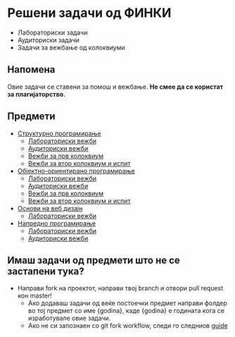 # Решени задачи од ФИНКИ
- Лабораториски задачи
- Аудиториски задачи
- Задачи за вежбање од колоквиуми

## Напомена
Овие задачи се ставени за помош и вежбање. <b>Не смее да се користат за плагијаторство.</b>

## Предмети
- [Структурно програмирање](https://github.com/dani2221/FINKI/tree/master/Strukturno)
  - [Лабораториски вежби](https://github.com/dani2221/FINKI/tree/master/Strukturno/Lab)
  - [Аудиториски вежби](https://github.com/dani2221/FINKI/tree/master/Strukturno/Auditoriski_vezbi)
  - [Вежби за прв колоквиум](https://github.com/dani2221/FINKI/tree/master/Strukturno/Vezbi_za_I_kolokvium)
  - [Вежби за втор колоквиум и испит](https://github.com/dani2221/FINKI/tree/master/Strukturno/Vezbi_za_II_kolokvium)
- [Објектно-ориентирано програмирање](https://github.com/dani2221/FINKI/tree/master/Objektno)
  - [Лабораториски вежби](https://github.com/dani2221/FINKI/tree/master/Objektno/Lab)
  - [Аудиториски вежби](https://github.com/dani2221/FINKI/tree/master/Objektno/Auditoriski_vezbi)
  - [Вежби за прв колоквиум](https://github.com/dani2221/FINKI/tree/master/Objektno/Vezbi_za_I_kolokvium)
  - [Вежби за втор колоквиум и испит](https://github.com/dani2221/FINKI/tree/master/Objektno/Vezbi_za_II_kolokvium)
- [Основи на веб дизајн](https://github.com/dani2221/FINKI/tree/master/OsnoviVebDizajn)
  - [Лабораториски вежби](https://github.com/dani2221/FINKI/tree/master/OsnoviVebDizajn/Lab)
- [Напредно програмирање](https://github.com/dani2221/FINKI/tree/master/napredno)
  - [Лабораториски вежби](https://github.com/dani2221/FINKI/tree/master/napredno/2021/Lab)
  - [Аудиториски вежби](https://github.com/dani2221/FINKI/tree/master/napredno/2021/Auditoriski)

## Имаш задачи од предмети што не се застапени тука?
- Направи fork на проектот, направи твој branch и отвори pull request кон master!
  - Ако додаваш задачи од веќе постоечки предмет направи фолдер во тој предмет со име {godina}, каде {godina} е годината кога се изработувале овие задачи.
  - Ако не си запознаен со git fork workflow, следи го следниов [guide](https://jarv.is/notes/how-to-pull-request-fork-github/)



